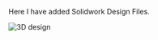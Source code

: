 Here I have added Solidwork Design Files.

![3D design](https://github.com/RavinduMPK/Physical-Robot/assets/68577937/c56078fa-d4a5-4da6-8a6e-393fc1277b62)

